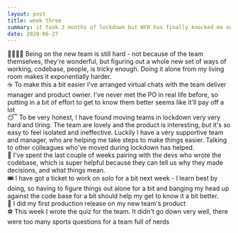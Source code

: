 ```yaml
---
layout: post
title: week three
summary: it took 3 months of lockdown but WFH has finally knocked me out
date: 2020-06-27
---
```


👨‍👩‍👧‍👧 Being on the new team is still hard - not because of the team themselves, they're wonderful, but figuring out a whole new set of ways of working, codebase, people, is tricky enough. Doing it alone from my living room makes it exponentially harder.  
☕️ To make this a bit easier I've arranged virtual chats with the team deliver manager and product owner. I've never met the PO in real life before, so putting in a bit of effort to get to know them better seems like it'll pay off a lot  
😴 To be very honest, I have found moving teams in lockdown very very hard and tiring. The team are lovely and the product is interesting, but it's so easy to feel isolated and ineffective. Luckily I have a very supportive team and manager, who are helping me take steps to make things easier. Talking to other colleagues who've moved during lockdown has helped.  
📱 I've spent the last couple of weeks pairing with the devs who wrote the codebase, which is super helpful because they can tell us why they made decisions, and what things mean.  
🎟 I have got a ticket to work on solo for a bit next week - I learn best by doing, so having to figure things out alone for a bit and banging my head up against the code base for a bit should help my get to know it a bit better.  
🍾 I did my first production release on my new team's product  
⚽️ This week I wrote the quiz for the team. It didn't go down very well, there were too many sports questions for a team full of nerds
